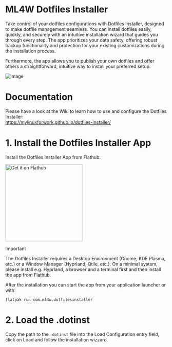 # ML4W Dotfiles Installer

Take control of your dotfiles configurations with Dotfiles Installer, designed to make dotfile management seamless. You can install dotfiles easily, quickly, and securely with an intuitive installation wizard that guides you through every step. The app prioritizes your data safety, offering robust backup functionality and protection for your existing customizations during the installation process.

Furthermore, the app allows you to publish your own dotfiles and offer others a straightforward, intuitive way to install your preferred setup.

![image](https://mylinuxforwork.github.io/dotfiles-installer/mainscreen-dark.png)

# Documentation

Please have a look at the Wiki to learn how to use and configure the Dotfiles Installer:<br>
https://mylinuxforwork.github.io/dotfiles-installer/

# 1. Install the Dotfiles Installer App

Install the Dotfiles Installer App from Flathub:

<a href='https://flathub.org/apps/com.ml4w.dotfilesinstaller' target="_blank">
    <img width='240' alt='Get it on Flathub' src='https://flathub.org/api/badge?locale=en'/>
</a>

> [!IMPORTANT]
> The Dotfiles Installer requires a Desktop Environment (Gnome, KDE Plasma, etc.) or a Window Manager (Hyprland, Qtile, etc.). On a minimal system, please install e.g. Hyprland, a browser and a terminal first and then install the app from Flathub.

After the installation you can start the app from your application launcher or with:

```
flatpak run com.ml4w.dotfilesinstaller
```
# 2. Load the .dotinst

Copy the path to the `.dotinst` file into the Load Configuration entry field, click on Load and follow the installation wizzard.
